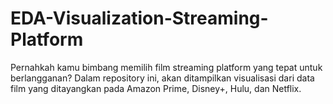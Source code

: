 # EDA-Visualization-Streaming-Platform
Pernahkah kamu bimbang memilih film streaming platform yang tepat untuk berlangganan? Dalam repository ini, akan ditampilkan visualisasi dari data film yang ditayangkan pada Amazon Prime, Disney+, Hulu, dan Netflix.
